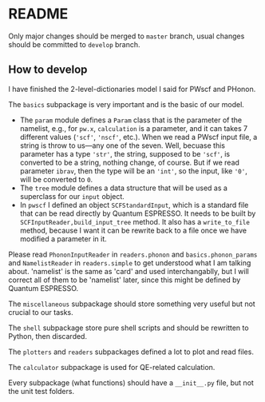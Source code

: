 # README

Only major changes should be merged to `master` branch, usual changes should be committed to `develop` branch.

## How to develop

I have finished the 2-level-dictionaries model I said for PWscf and PHonon.

The `basics` subpackage is very important and is the basic of our model.

- The `param` module defines a `Param` class that is the parameter of the namelist, e.g., for `pw.x`, `calculation` is a parameter, and it can takes 7 different values (`'scf'`, `'nscf'`, etc.). When we read a PWscf input file, a string is throw to us—any one of the seven. Well, becuase this parameter has a type `'str'`, the string, supposed to be `'scf'`, is converted to be a string, nothing change, of course. But if we read parameter `ibrav`, then the type will be an `'int'`, so the input, like `'0'`, will be converted to `0`.
- The `tree` module defines a data structure that will be used as a superclass for our `input` object.
- In `pwscf` I defined an object `SCFStandardInput`, which is a standard file that can be read directly by Quantum ESPRESSO. It needs to be built by `SCFInputReader,build_input_tree` method. It also has a `write_to_file` method, because I want it can be rewrite back to a file once we have modified a parameter in it.

Please read `PhononInputReader` in `readers.phonon` and `basics.phonon_params` and `NamelistReader` in `readers.simple` to get understood what I am talking about. 'namelist' is the same as 'card' and used interchangablly, but I will correct all of them to be 'namelist' later, since this might be defined by Quantum ESPRESSO.

The `miscellaneous` subpackage should store something very useful but not crucial to our tasks.

The `shell` subpackage store pure shell scripts and should be rewritten to Python, then discarded. 

The `plotters` and `readers` subpackages defined a lot to plot and read files.

The `calculator` subpackage is used for QE-related calculation.

Every subpackage (what functions) should have a `__init__.py` file, but not the unit test folders.